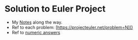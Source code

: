 # Solution to Euler Project

- My [Notes](./NOTES.md) along the way.
- Ref to each problem: [https://projecteuler.net/problem=N]()
- Ref to [numeric answers](https://github.com/nayuki/Project-Euler-solutions/blob/master/Answers.txt)
